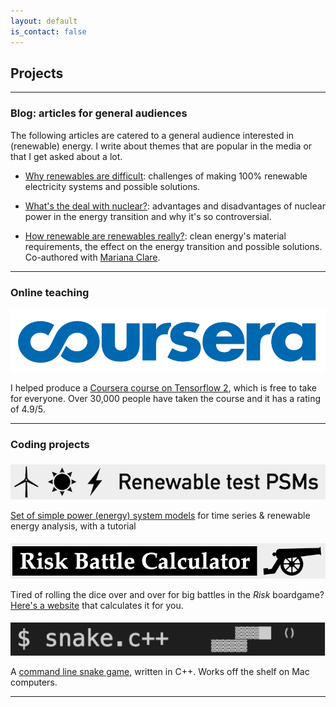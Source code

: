 ```yaml
---
layout: default
is_contact: false
---
```


## Projects

---

### Blog: articles for general audiences

The following articles are catered to a general audience interested in (renewable) energy. I write about themes that are popular in the media or that I get asked about a lot.

* [Why renewables are difficult](why_renewables_are_difficult): challenges of making 100% renewable electricity systems and possible solutions.

* [What's the deal with nuclear?](whats_the_deal_with_nuclear): advantages and disadvantages of nuclear power in the energy transition and why it's so controversial.

* [How renewable are renewables really?](https://whyitrainedtoday.co.uk/index.php/2018/11/29/how-renewable-are-renewables-really/): clean energy's material requirements, the effect on the energy transition and possible solutions. Co-authored with [Mariana Clare](https://www.imperial.ac.uk/people/m.clare17).

---

### Online teaching

<a href = "https://www.coursera.org/learn/getting-started-with-tensor-flow2">
<img class="projects-picture" src="images/coursera.png" style="margin: 0px 10px 0px 0px" />
</a>

I helped produce a [Coursera course on Tensorflow 2](https://www.coursera.org/learn/getting-started-with-tensor-flow2), which is free to take for everyone. Over 30,000 people have taken the course and it has a rating of 4.9/5.

---

### Coding projects

<a href = "https://github.com/ahilbers/renewable_test_PSMs">
<img class="projects-picture" src="images/psms.png" style="margin: 5px 10px 0px 0px" />
</a>

[Set of simple power (energy) system models](https://github.com/ahilbers/renewable_test_PSMs) for time series & renewable energy analysis, with a tutorial

<a href = "https://github.com/ahilbers/risk_calculator">
<img class="projects-picture" src="images/risk_calculator.png" style="margin: 5px 10px 0px 0px" />
</a>

Tired of rolling the dice over and over for big battles in the *Risk* boardgame? [Here's a website](https://github.com/ahilbers/risk_calculator) that calculates it for you.

<a href = "https://github.com/ahilbers/cpp_snake">
<img class="projects-picture" src="images/snake.png" style="margin: 5px 10px 0px 0px" />
</a>

A [command line snake game](https://github.com/ahilbers/cpp_snake), written in C++. Works off the shelf on Mac computers.

---

